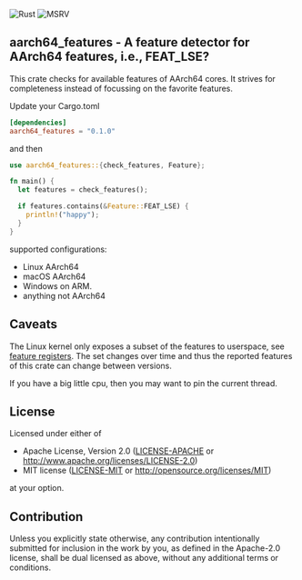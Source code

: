 ![Rust](https://github.com/tschuett/aarch64_features/workflows/Rust/badge.svg) ![MSRV](https://img.shields.io/badge/msrv-1.64-red)

## aarch64_features - A feature detector for AArch64 features, i.e., FEAT_LSE?

This crate checks for available features of AArch64 cores. It strives
for completeness instead of focussing on the favorite features.

Update your Cargo.toml
 ```toml
 [dependencies]
 aarch64_features = "0.1.0"
 ```
and then
 ```rust
 use aarch64_features::{check_features, Feature};

 fn main() {
   let features = check_features();

   if features.contains(&Feature::FEAT_LSE) {
     println!("happy");
   }
}
 ```

supported configurations:

- Linux AArch64
- macOS AArch64
- Windows on ARM.
- anything not AArch64

## Caveats

The Linux kernel only exposes a subset of the features to userspace,
see [feature
registers](https://github.com/torvalds/linux/blob/master/Documentation/arm64/cpu-feature-registers.rst). The set
changes over time and thus the reported features of this crate can
change between versions.

If you have a big little cpu, then you may want to pin the current thread.

## License

Licensed under either of

 * Apache License, Version 2.0
   ([LICENSE-APACHE](LICENSE-APACHE) or http://www.apache.org/licenses/LICENSE-2.0)
 * MIT license
   ([LICENSE-MIT](LICENSE-MIT) or http://opensource.org/licenses/MIT)

at your option.

## Contribution

Unless you explicitly state otherwise, any contribution intentionally submitted
for inclusion in the work by you, as defined in the Apache-2.0 license, shall be
dual licensed as above, without any additional terms or conditions.
